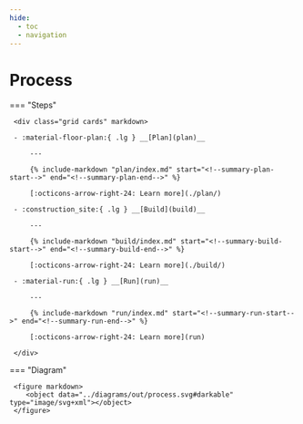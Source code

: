 ```yaml
---
hide:
  - toc
  - navigation
---
```

# Process

=== "Steps"

     <div class="grid cards" markdown>
    
     - :material-floor-plan:{ .lg } __[Plan](plan)__
    
         ---

         {% include-markdown "plan/index.md" start="<!--summary-plan-start-->" end="<!--summary-plan-end-->" %}
    
         [:octicons-arrow-right-24: Learn more](./plan/)
    
     - :construction_site:{ .lg } __[Build](build)__
    
         ---
    
         {% include-markdown "build/index.md" start="<!--summary-build-start-->" end="<!--summary-build-end-->" %}
    
         [:octicons-arrow-right-24: Learn more](./build/)
    
     - :material-run:{ .lg } __[Run](run)__
    
         ---

         {% include-markdown "run/index.md" start="<!--summary-run-start-->" end="<!--summary-run-end-->" %}
    
         [:octicons-arrow-right-24: Learn more](run)
    
     </div>

=== "Diagram"

     <figure markdown>
        <object data="../diagrams/out/process.svg#darkable" type="image/svg+xml"></object>
     </figure>

